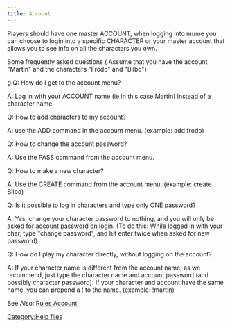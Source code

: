 ```yaml
---
title: Account
---
```


Players should have one master ACCOUNT, when logging into mume you can
choose to login into a specific CHARACTER or your master account that
allows you to see info on all the characters you own.

Some frequently asked questions ( Assume that you have the account
"Martin" and the characters "Frodo" and "Bilbo")

<nowiki>g Q: How do I get to the account menu?

A: Log in with your ACCOUNT name (ie in this case Martin) instead of a
character name.

Q: How to add characters to my account?

A: use the ADD command in the account menu. (example: add frodo)

Q: How to change the account password?

A: Use the PASS command from the account menu.

Q: How to make a new character?

A: Use the CREATE command from the account menu. (example: create Bilbo)

Q: Is it possible to log in characters and type only ONE password?

A: Yes, change your character password to nothing, and you will only be
asked for account password on login. (To do this: While logged in with
your char, type "change password", and hit enter twice when asked for
new password)

Q: How do I play my character directly, without logging on the account?

A: If your character name is different from the account name, as we
recommend, just type the character name and account password (and
possibly character password). If your character and account have the
same name, you can prepend a ! to the name. (example: !martin)

</pre>

See Also: [Rules Account](Rules_Account "wikilink")

[Category:Help files](Category:Help_files "wikilink")